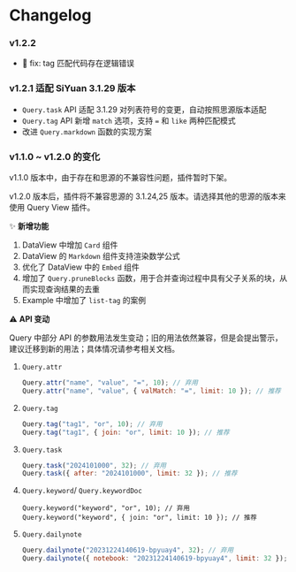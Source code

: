 # Changelog

### v1.2.2

- 🐛 fix: tag 匹配代码存在逻辑错误

### v1.2.1 适配 SiYuan 3.1.29 版本

* `Query.task` API 适配 3.1.29 对列表符号的变更，自动按照思源版本适配
* `Query.tag` API 新增 `match` 选项，支持 `=` 和 `like` 两种匹配模式
* 改进 `Query.markdown` 函数的实现方案

### v1.1.0 ~ v1.2.0 的变化

v1.1.0 版本中，由于存在和思源的不兼容性问题，插件暂时下架。

v1.2.0 版本后，插件将不兼容思源的 3.1.24,25 版本。请选择其他的思源的版本来使用 Query View 插件。

✨ **新增功能**

1. DataView 中增加 `Card` 组件
2. DataView 的 `Markdown` 组件支持渲染数学公式
3. 优化了 DataView 中的 `Embed` 组件
4. 增加了 `Query.pruneBlocks` 函数，用于合并查询过程中具有父子关系的块，从而实现查询结果的去重
5. Example 中增加了 `list-tag` 的案例

⚠️ **API 变动**

Query 中部分 API 的参数用法发生变动；旧的用法依然兼容，但是会提出警示，建议迁移到新的用法；具体情况请参考相关文档。

1. `Query.attr`

    ```javascript
    Query.attr("name", "value", "=", 10); // 弃用
    Query.attr("name", "value", { valMatch: "=", limit: 10 }); // 推荐
    ```
2. `Query.tag`

    ```javascript
    Query.tag("tag1", "or", 10); // 弃用
    Query.tag("tag1", { join: "or", limit: 10 }); // 推荐
    ```
3. `Query.task`

    ```javascript
    Query.task("2024101000", 32); // 弃用
    Query.task({ after: "2024101000", limit: 32 }); // 推荐
    ```
4. `Query.keyword`/ `Query.keywordDoc`

    ```
    Query.keyword("keyword", "or", 10); // 弃用
    Query.keyword("keyword", { join: "or", limit: 10 }); // 推荐
    ```
5. `Query.dailynote`

    ```javascript
    Query.dailynote("20231224140619-bpyuay4", 32); // 弃用
    Query.dailynote({ notebook: "20231224140619-bpyuay4", limit: 32 }); // 推荐
    ```